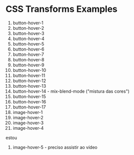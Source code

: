# CSS Transforms Examples

1. button-hover-1
1. button-hover-2
1. button-hover-3
1. button-hover-4
1. button-hover-5
1. button-hover-6
1. button-hover-7
1. button-hover-8
1. button-hover-9
1. button-hover-10
1. button-hover-11
1. button-hover-12
1. button-hover-13
1. button-hover-14 - mix-blend-mode ("mistura das cores")
1. button-hover-15
1. button-hover-16
1. button-hover-17
1. image-hover-1
1. image-hover-2
1. image-hover-3
1. image-hover-4

estou
1. image-hover-5 - preciso assistir ao vídeo